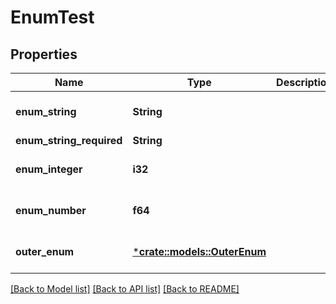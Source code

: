 # EnumTest

## Properties
Name | Type | Description | Notes
------------ | ------------- | ------------- | -------------
**enum_string** | **String** |  | [optional] [default to None]
**enum_string_required** | **String** |  | 
**enum_integer** | **i32** |  | [optional] [default to None]
**enum_number** | **f64** |  | [optional] [default to None]
**outer_enum** | [***crate::models::OuterEnum**](OuterEnum.md) |  | [optional] [default to None]

[[Back to Model list]](../README.md#documentation-for-models) [[Back to API list]](../README.md#documentation-for-api-endpoints) [[Back to README]](../README.md)


